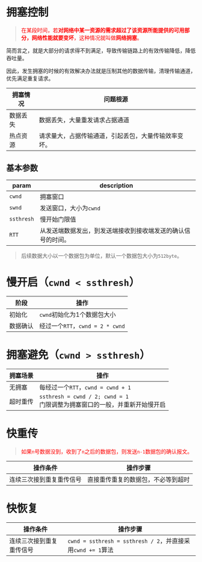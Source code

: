 # 拥塞控制

>  <font color='red'>在某段时间，若**对网络中某一资源的需求超过了该资源所能提供的可用部分，网络性能就要变坏**，这种情况就叫做**网络拥塞**。</font>

简而言之，就是大部分的请求得不到满足，导致传输链路上的有效传输降低，降低吞吐量。

因此，发生拥塞的时候的有效解决办法就是压制其他的数据传输，清理传输通道，优先满足重复请求。

| 拥塞情况 | 问题根源                                             |
| -------- | ---------------------------------------------------- |
| 数据丢失 | 数据丢失，大量重发请求占据通道                       |
| 热点资源 | 请求量大，占据传输通道，引起丢包，大量传输效率变坏。 |

## 基本参数

| param        | description                                                  |
| ------------ | ------------------------------------------------------------ |
| ``cwnd``     | 拥塞窗口                                                     |
| ``swnd``     | 发送窗口，大小为``cwnd``                                     |
| ``ssthresh`` | 慢开始门限值                                                 |
| ``RTT``      | 从发送端数据发出，到发送端接收到接收端发送的确认信号的时间。 |

> 后续数据大小以一个数据包为单位，默认一个数据包大小为``512byte``。

# 慢开启（``cwnd < ssthresh``）

| 阶段     | 操作                                 |
| -------- | ------------------------------------ |
| 初始化   | ``cwnd``初始化为1个数据包大小        |
| 数据确认 | 经过一个``RTT``，``cwnd = 2 * cwnd`` |

# 拥塞避免（``cwnd > ssthresh``）

| 拥塞场景 | 操作                                                         |
| -------- | ------------------------------------------------------------ |
| 无拥塞   | 每经过一个``RTT``，``cwnd = cwnd + 1``                       |
| 超时重传 | ``ssthresh = cwnd / 2; cwnd = 1``<br />门限调整为拥塞窗口的一般，并重新开始慢开启 |

# 快重传
> <font color='red'>如果``n``号数据没到，收到了``n``之后的数据包，则发送``n-1``数据包的确认报文。</font>

| 操作条件                 | 操作步骤                           |
| ------------------------ | ---------------------------------- |
| 连续三次接到重复重传信号 | 直接重传重复的数据包，不必等到超时 |

# 快恢复

| 操作条件                 | 操作步骤                                                     |
| ------------------------ | ------------------------------------------------------------ |
| 连续三次接到重复重传信号 | ``cwnd = ssthresh = ssthresh / 2``，并直接采用``cwnd += 1``算法 |





